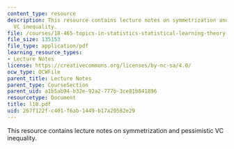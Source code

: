 ```yaml
---
content_type: resource
description: This resource contains lecture notes on symmetrization and pessimistic
  VC inequality.
file: /courses/18-465-topics-in-statistics-statistical-learning-theory-spring-2007/267f122fc401f6ab1449b17a20582e29_l10.pdf
file_size: 135153
file_type: application/pdf
learning_resource_types:
- Lecture Notes
license: https://creativecommons.org/licenses/by-nc-sa/4.0/
ocw_type: OCWFile
parent_title: Lecture Notes
parent_type: CourseSection
parent_uid: a1b5ab94-b32e-92a2-777b-3ce81b841896
resourcetype: Document
title: l10.pdf
uid: 267f122f-c401-f6ab-1449-b17a20582e29
---
```

This resource contains lecture notes on symmetrization and pessimistic VC inequality.